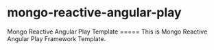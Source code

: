 # mongo-reactive-angular-play
Mongo Reactive Angular Play Template =====  This is Mongo Reactive Angular Play Framework Template.
